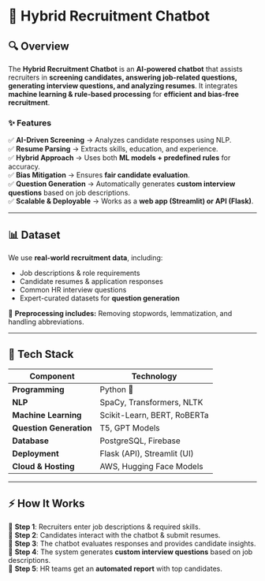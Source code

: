 # 🤖 Hybrid Recruitment Chatbot  

## 🔍 Overview  
The **Hybrid Recruitment Chatbot** is an **AI-powered chatbot** that assists recruiters in **screening candidates, answering job-related questions, generating interview questions, and analyzing resumes**. It integrates **machine learning & rule-based processing** for **efficient and bias-free recruitment**.

### ✨ Features  
✅ **AI-Driven Screening** → Analyzes candidate responses using NLP.  
✅ **Resume Parsing** → Extracts skills, education, and experience.  
✅ **Hybrid Approach** → Uses both **ML models + predefined rules** for accuracy.  
✅ **Bias Mitigation** → Ensures **fair candidate evaluation**.  
✅ **Question Generation** → Automatically generates **custom interview questions** based on job descriptions.  
✅ **Scalable & Deployable** → Works as a **web app (Streamlit) or API (Flask)**.  

---

## 📊 Dataset  
We use **real-world recruitment data**, including:  
- Job descriptions & role requirements  
- Candidate resumes & application responses  
- Common HR interview questions  
- Expert-curated datasets for **question generation**  

🔹 **Preprocessing includes:** Removing stopwords, lemmatization, and handling abbreviations.  

---

## 🚀 Tech Stack  
| Component       | Technology |
|----------------|------------|
| **Programming** | Python 🐍 |
| **NLP** | SpaCy, Transformers, NLTK |
| **Machine Learning** | Scikit-Learn, BERT, RoBERTa |
| **Question Generation** | T5, GPT Models |
| **Database** | PostgreSQL, Firebase |
| **Deployment** | Flask (API), Streamlit (UI) |
| **Cloud & Hosting** | AWS, Hugging Face Models |

---

## ⚡ How It Works  
🔹 **Step 1**: Recruiters enter job descriptions & required skills.  
🔹 **Step 2**: Candidates interact with the chatbot & submit resumes.  
🔹 **Step 3**: The chatbot evaluates responses and provides candidate insights.  
🔹 **Step 4**: The system generates **custom interview questions** based on job descriptions.  
🔹 **Step 5**: HR teams get an **automated report** with top candidates.  

